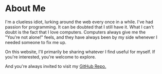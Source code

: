 # About Me

I'm a clueless idiot, lurking around the web every once in a while. I've had passion for programming. It can be doubted that I still have it. What I can't doubt is the fact that I love computers. Computers always give me the "You're not alone!" feels, and they have always been by my side whenever I needed someone to fix me up.

On this website, I'll primarily be sharing whatever I find useful for myself. If you're interested, you're welcome to explore.

And you're always invited to visit my [GitHub Repo.](https://github.com/prolhad)
